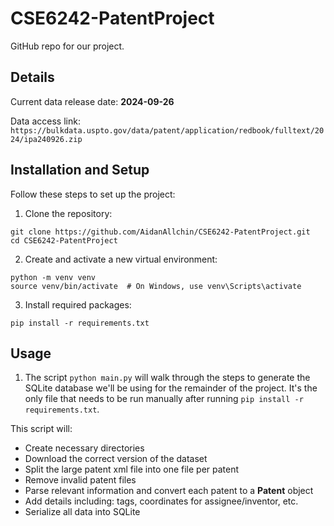 # CSE6242-PatentProject

GitHub repo for our project.

## Details

Current data release date: **2024-09-26**

Data access link: `https://bulkdata.uspto.gov/data/patent/application/redbook/fulltext/2024/ipa240926.zip`

## Installation and Setup

Follow these steps to set up the project:

1. Clone the repository:

```
git clone https://github.com/AidanAllchin/CSE6242-PatentProject.git
cd CSE6242-PatentProject
```

2. Create and activate a new virtual environment:

```
python -m venv venv
source venv/bin/activate  # On Windows, use venv\Scripts\activate
```

3. Install required packages:

```
pip install -r requirements.txt
```

## Usage

1. The script `python main.py` will walk through the steps to generate the SQLite database we'll be using for the remainder of the project. It's the only file that needs to be run manually after running `pip install -r requirements.txt`.

This script will:

- Create necessary directories
- Download the correct version of the dataset
- Split the large patent xml file into one file per patent
- Remove invalid patent files
- Parse relevant information and convert each patent to a **Patent** object
- Add details including: tags, coordinates for assignee/inventor, etc.
- Serialize all data into SQLite
